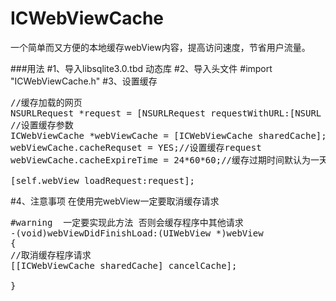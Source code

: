 # ICWebViewCache
一个简单而又方便的本地缓存webView内容，提高访问速度，节省用户流量。


###用法
#1、导入libsqlite3.0.tbd 动态库
#2、导入头文件 #import "ICWebViewCache.h"
#3、设置缓存
<pre>
//缓存加载的网页
NSURLRequest *request = [NSURLRequest requestWithURL:[NSURL URLWithString:@"https://www.baidu.com"]];
//设置缓存参数
ICWebViewCache *webViewCache = [ICWebViewCache sharedCache];
webViewCache.cacheRequset = YES;//设置缓存request
webViewCache.cacheExpireTime = 24*60*60;//缓存过期时间默认为一天

[self.webView loadRequest:request];
</pre>
#4、注意事项
在使用完webView一定要取消缓存请求
<pre>
#warning  一定要实现此方法 否则会缓存程序中其他请求
-(void)webViewDidFinishLoad:(UIWebView *)webView
{
//取消缓存程序请求
[[ICWebViewCache sharedCache] cancelCache];

}
</pre>


